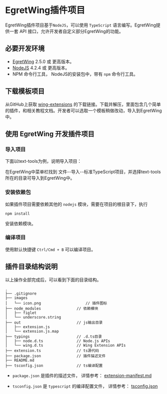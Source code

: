 # EgretWing插件项目

EgretWing插件项目基于`NodeJS`，可以使用 `TypeScript` 语言编写。EgretWing提供一套 API 接口，允许开发者自定义部分EgretWing的功能。

## 必要开发环境

- [EgretWing](http://www.egret.com/egretwing) 2.5.0 或 更高版本。
- [NodeJS](https://nodejs.org/en/) 4.2.4 或 更高版本。
- NPM 命令行工具， NodeJS的安装包中，带有 `npm` 命令行工具。

## 下载模板项目

从GitHub上获取 [wing-extensions](https://github.com/egret-labs/wing-extensions/archive/master.zip) 的下载链接。下载并解压，里面包含几个简单的插件，和相关教程文档。开发者可以选取一个模板稍做改动，导入到EgretWing中。

## 使用 EgretWing 开发插件项目


### 导入项目

下面以text-tools为例，说明导入项目：

在EgretWing中菜单栏找到 文件--导入--标准TypeScript项目，并选择text-tools所在的目录可导入到EgretWing中。


### 安装依赖包

如果插件项目需要依赖其他的 `nodejs` 模块，需要在项目的根目录下，执行

	npm install

安装依赖模块。


### 编译项目

使用默认快捷键 `Ctrl/Cmd + B` 可以编译项目。


## 插件目录结构说明

以上操作全部完成后，可以看到下面的目录结构。

```
.
├── .gitignore
├── images
│   └── icon.png	          		// 插件图标
├── node_modules          		// 依赖模块
│   ├── figlet  					
│   └── underscore.string 		
├── out                   		// js输出目录
│   ├── extension.js 					
│   └── extension.js.map
├── typings               		// .d.ts目录
│   ├── node.d.ts         		// Node.js APIs
│   └── wing.d.ts         		// Wing Extension APIs
├── extension.ts          		// ts源代码
├── package.json          		// 插件描述文件
├── README.md
├── tsconfig.json         		// ts编译配置
```

- `package.json` 是插件的描述文件， 详情参考： [extension-manifest.md](/.docs/extension-manifest.md) 

- `tsconfig.json` 是 `typescript` 的编译配置文件， 详情参考： [tsconfig.json](https://github.com/Microsoft/TypeScript/wiki/tsconfig.json "tsconfig.json")

